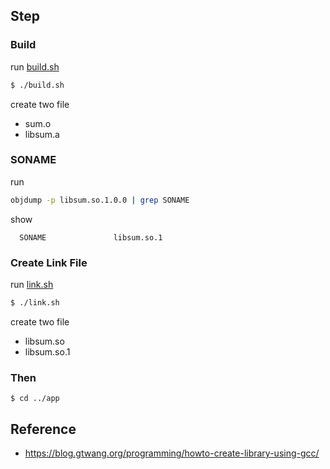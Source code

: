 

## Step

### Build

run [build.sh](build.sh)

``` sh
$ ./build.sh
```

create two file

* sum.o
* libsum.a

### SONAME

run

``` sh
objdump -p libsum.so.1.0.0 | grep SONAME
```

show

```
  SONAME               libsum.so.1
```

### Create Link File

run [link.sh](link.sh)

``` sh
$ ./link.sh
```

create two file

* libsum.so
* libsum.so.1


### Then


```
$ cd ../app
```


## Reference

* https://blog.gtwang.org/programming/howto-create-library-using-gcc/
